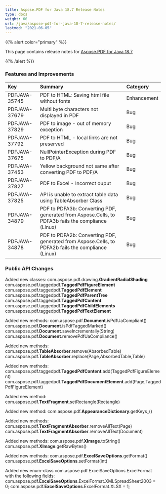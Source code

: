 ```yaml
---
title: Aspose.PDF for Java 18.7 Release Notes
type: docs
weight: 60
url: /java/aspose-pdf-for-java-18-7-release-notes/
lastmod: "2021-06-05"
---
```


{{% alert color="primary" %}}

This page contains release notes for [Aspose.PDF for Java 18.7](https://repository.aspose.com/webapp/#/artifacts/browse/tree/General/repo/com/aspose/aspose-pdf/18.7)

{{% /alert %}}
### **Features and Improvements**

|**Key**|**Summary**|**Category**|
| :- | :- | :- |
|PDFJAVA-35745|PDF to HTML: Saving html file without fonts|Enhancement|
|PDFJAVA-37679|Multi byte characters not displayed in PDF|Bug|
|PDFJAVA-37829|PDF to image - out of memory exception|Bug|
|PDFJAVA-37792|PDF to HTML - local links are not preserved|Bug|
|PDFJAVA-37675|NullPointerException during PDF to PDF/A|Bug|
|PDFJAVA-37453|Yellow background not same after converting PDF to PDF/A|Bug|
|PDFJAVA-37827|PDF to Excel - Incorrect ouput|Bug|
|PDFJAVA-37825|API is unable to extract table data using TableAbsorber Class|Bug|
|PDFJAVA-34879|PDF to PDFA3b: Converting PDF, generated from Aspose.Cells, to PDFA3b fails the compliance (Linux)|Bug|
|PDFJAVA-34878|PDF to PDFA2b: Converting PDF, generated from Aspose.Cells, to PDFA2b fails the compliance (Linux)|Bug|
### **Public API Changes**
Added new classes:
com.aspose.pdf.drawing.**GradientRadialShading**
com.aspose.pdf.taggedpdf.**TaggedPdfFigureElement**
com.aspose.pdf.taggedpdf.**TaggedPdfElement**
com.aspose.pdf.taggedpdf.**TaggedPdfParentTree**
com.aspose.pdf.taggedpdf.**TaggedPdfContent**
com.aspose.pdf.taggedpdf.**TaggedPdfChildElements**
com.aspose.pdf.taggedpdf.**TaggedPdfTextElement**

Added new methods:
com.aspose.pdf.**Document**.isPdfUaCompliant()
com.aspose.pdf.**Document**.isPdfTaggedMarked()
com.aspose.pdf.**Document**.saveIncrementally(String)
com.aspose.pdf.**Document**.removePdfUaCompliance()

Added new methods:
com.aspose.pdf.**TableAbsorber**.remove(AbsorbedTable)
com.aspose.pdf.**TableAbsorber**.replace(Page,AbsorbedTable,Table)

Added new methods:
com.aspose.pdf.taggedpdf.**TaggedPdfContent**.add(TaggedPdfFigureElement)
com.aspose.pdf.taggedpdf.**TaggedPdfDocumentElement**.add(Page,TaggedPdfFigureElement)

Added new method:
com.aspose.pdf.**TextFragment**.setRectangle(Rectangle)

Added new method:
com.aspose.pdf.**AppearanceDictionary**.getKeys_()

Added new methods:
com.aspose.pdf.**TextFragmentAbsorber**.removeAllText(Page)
com.aspose.pdf.**TextFragmentAbsorber**.removeAllText(Document)

Added new methods:
com.aspose.pdf.**XImage**.toString()
com.aspose.pdf.**XImage**.getRawBytes()

Added new methods:
com.aspose.pdf.**ExcelSaveOptions**.getFormat()
com.aspose.pdf.**ExcelSaveOptions**.setFormat(int)

Added new enum-class com.aspose.pdf.ExcelSaveOptions.ExcelFormat with the following fields:
com.aspose.pdf.**ExcelSaveOptions**.ExcelFormat.XMLSpreadSheet2003 = 0;
com.aspose.pdf.**ExcelSaveOptions**.ExcelFormat.XLSX = 1;
